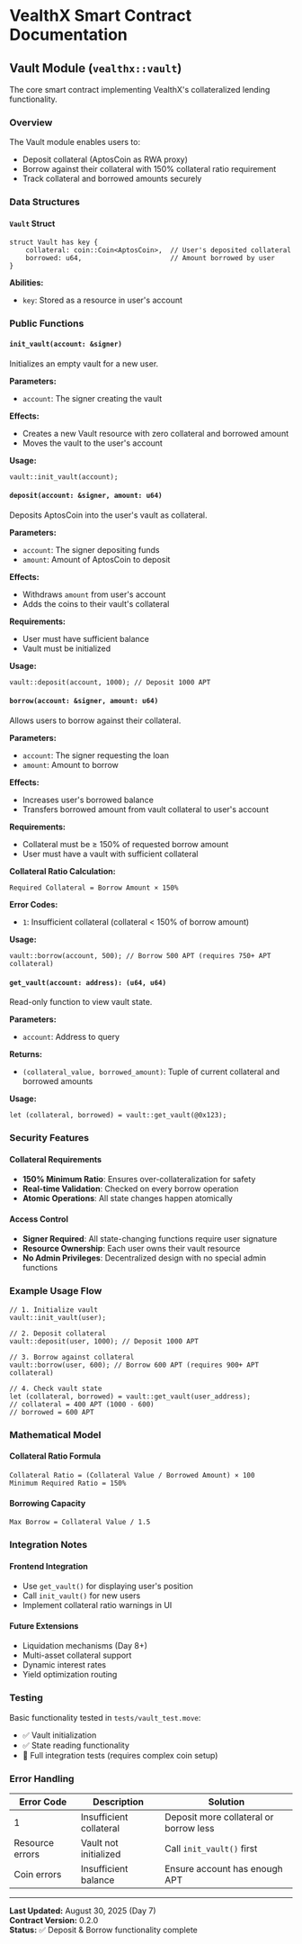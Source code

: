 # VealthX Smart Contract Documentation

## Vault Module (`vealthx::vault`)

The core smart contract implementing VealthX's collateralized lending functionality.

### Overview

The Vault module enables users to:
- Deposit collateral (AptosCoin as RWA proxy)
- Borrow against their collateral with 150% collateral ratio requirement
- Track collateral and borrowed amounts securely

### Data Structures

#### `Vault` Struct
```move
struct Vault has key {
    collateral: coin::Coin<AptosCoin>,  // User's deposited collateral
    borrowed: u64,                      // Amount borrowed by user
}
```

**Abilities:**
- `key`: Stored as a resource in user's account

### Public Functions

#### `init_vault(account: &signer)`
Initializes an empty vault for a new user.

**Parameters:**
- `account`: The signer creating the vault

**Effects:**
- Creates a new Vault resource with zero collateral and borrowed amount
- Moves the vault to the user's account

**Usage:**
```move
vault::init_vault(account);
```

#### `deposit(account: &signer, amount: u64)`
Deposits AptosCoin into the user's vault as collateral.

**Parameters:**
- `account`: The signer depositing funds
- `amount`: Amount of AptosCoin to deposit

**Effects:**
- Withdraws `amount` from user's account
- Adds the coins to their vault's collateral

**Requirements:**
- User must have sufficient balance
- Vault must be initialized

**Usage:**
```move
vault::deposit(account, 1000); // Deposit 1000 APT
```

#### `borrow(account: &signer, amount: u64)`
Allows users to borrow against their collateral.

**Parameters:**
- `account`: The signer requesting the loan
- `amount`: Amount to borrow

**Effects:**
- Increases user's borrowed balance
- Transfers borrowed amount from vault collateral to user's account

**Requirements:**
- Collateral must be ≥ 150% of requested borrow amount
- User must have a vault with sufficient collateral

**Collateral Ratio Calculation:**
```
Required Collateral = Borrow Amount × 150%
```

**Error Codes:**
- `1`: Insufficient collateral (collateral < 150% of borrow amount)

**Usage:**
```move
vault::borrow(account, 500); // Borrow 500 APT (requires 750+ APT collateral)
```

#### `get_vault(account: address): (u64, u64)`
Read-only function to view vault state.

**Parameters:**
- `account`: Address to query

**Returns:**
- `(collateral_value, borrowed_amount)`: Tuple of current collateral and borrowed amounts

**Usage:**
```move
let (collateral, borrowed) = vault::get_vault(@0x123);
```

### Security Features

#### Collateral Requirements
- **150% Minimum Ratio**: Ensures over-collateralization for safety
- **Real-time Validation**: Checked on every borrow operation
- **Atomic Operations**: All state changes happen atomically

#### Access Control
- **Signer Required**: All state-changing functions require user signature
- **Resource Ownership**: Each user owns their vault resource
- **No Admin Privileges**: Decentralized design with no special admin functions

### Example Usage Flow

```move
// 1. Initialize vault
vault::init_vault(user);

// 2. Deposit collateral
vault::deposit(user, 1000); // Deposit 1000 APT

// 3. Borrow against collateral
vault::borrow(user, 600); // Borrow 600 APT (requires 900+ APT collateral)

// 4. Check vault state
let (collateral, borrowed) = vault::get_vault(user_address);
// collateral = 400 APT (1000 - 600)
// borrowed = 600 APT
```

### Mathematical Model

#### Collateral Ratio Formula
```
Collateral Ratio = (Collateral Value / Borrowed Amount) × 100
Minimum Required Ratio = 150%
```

#### Borrowing Capacity
```
Max Borrow = Collateral Value / 1.5
```

### Integration Notes

#### Frontend Integration
- Use `get_vault()` for displaying user's position
- Call `init_vault()` for new users
- Implement collateral ratio warnings in UI

#### Future Extensions
- Liquidation mechanisms (Day 8+)
- Multi-asset collateral support
- Dynamic interest rates
- Yield optimization routing

### Testing

Basic functionality tested in `tests/vault_test.move`:
- ✅ Vault initialization
- ✅ State reading functionality
- 🔄 Full integration tests (requires complex coin setup)

### Error Handling

| Error Code | Description | Solution |
|------------|-------------|----------|
| 1 | Insufficient collateral | Deposit more collateral or borrow less |
| Resource errors | Vault not initialized | Call `init_vault()` first |
| Coin errors | Insufficient balance | Ensure account has enough APT |

---

**Last Updated:** August 30, 2025 (Day 7)  
**Contract Version:** 0.2.0  
**Status:** ✅ Deposit & Borrow functionality complete
